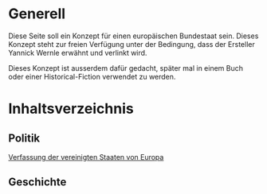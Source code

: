 # Generell
Diese Seite soll ein Konzept für einen europäischen Bundestaat sein.
Dieses Konzept steht zur freien Verfügung unter der Bedingung, dass der Ersteller Yannick Wernle erwähnt und verlinkt wird.

Dieses Konzept ist ausserdem dafür gedacht, später mal in einem Buch oder einer Historical-Fiction verwendet zu werden.

# Inhaltsverzeichnis
## Politik
[Verfassung der vereinigten Staaten von Europa](/Politics/Verfassung.md)

## Geschichte